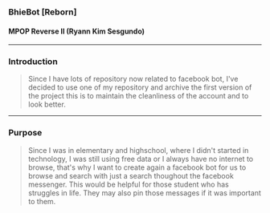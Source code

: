 ### BhieBot [Reborn]
#### MPOP Reverse II (Ryann Kim Sesgundo)

---
### Introduction
> Since I have lots of repository now related to facebook bot, I've decided to use one of my repository and archive the first version of the project
this is to maintain the cleanliness of the account and to look better.

---
### Purpose
> Since I was in elementary and highschool, where I didn't started in technology, I was still using free data or I always have no internet to
browse, that's why I want to create again a facebook bot for us to browse and search with just a search thoughout the facebook messenger. This
would be helpful for those student who has struggles in life. They may also pin those messages if it was important to them.



